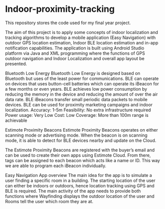 # Indoor-proximity-tracking
This repository stores the code used for my final year project. 

The aim of this project is to apply some concepts of indoor 
localization and tracking algorithms to develop a mobile application (Easy Navigation) with 
outdoor GPS location estimation, Indoor BLE location estimation and in-app notification 
capabilities. The application is built using Android Studio platform via Java and XML 
programming where the functions of GPS outdoor navigation and Indoor Localization and 
overall app layout be presented. 

Bluetooth Low Energy
Bluetooth Low Energy is designed based on Bluetooth but uses of the least power for 
communications. BLE can operate on devices that uses button-cell batteries which can operate 
its iBeacon for a few months or even years. BLE achieves low power consumption by reducing 
the memory in the device and reducing the amount of over the air data rate. 
BLE iBeacons transfer small periodic data packets to mobile devices. 
BLE can be used for proximity marketing campaigns and indoor localization.
Accuracy: 1-5m
Feasibility: No extra infrastructure required
Power usage: Very Low
Cost: Low
Coverage: More than 100m range is achievable

Estimote Proximity Beacons
Estimote Proximity Beacons operates on either scanning mode or advertising mode. 
When the beacon is on scanning mode, it is able to detect for BLE devices nearby and update 
on the Cloud.

The Estimote Proximity Beacons are registered with the buyer’s email and can be used 
to create their own apps using Estimote Cloud. From there, tags can be assigned to each beacon 
which acts like a name or ID. This way we are able to program each iBeacon individually.

Easy Navigation App overview
The main idea for the app is to simulate a user finding a specific room in a building. 
The starting location of the user can either be indoors or outdoors, hence location tracking using 
GPS and BLE is required. The main activity of the app needs to provide both functions where 
Wayfinding displays the outdoor location of the user and Rooms tell the user which room they 
are at.
